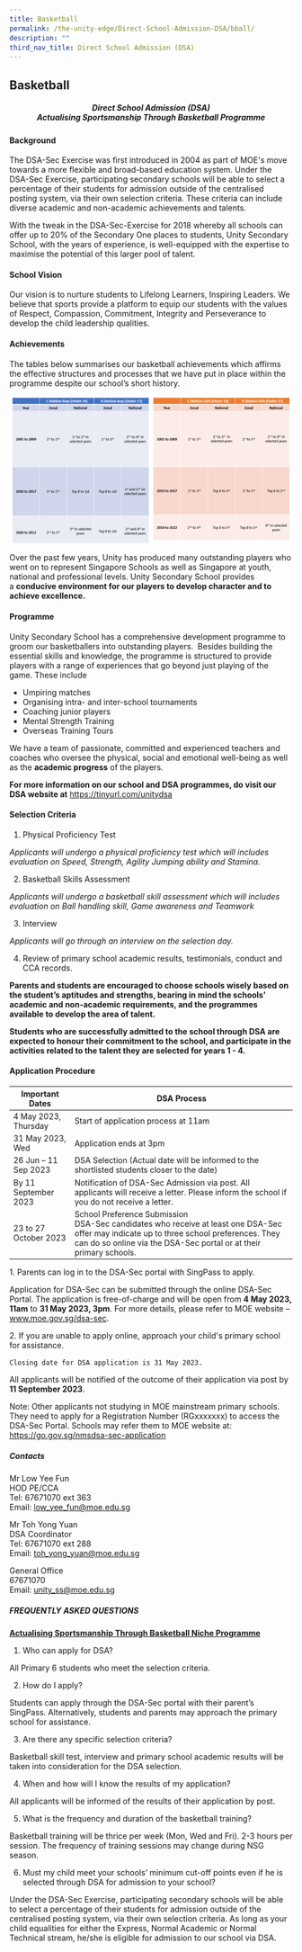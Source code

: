 ```yaml
---
title: Basketball
permalink: /the-unity-edge/Direct-School-Admission-DSA/bball/
description: ""
third_nav_title: Direct School Admission (DSA)
---
```

## Basketball

##### <center>Direct School Admission (DSA)<br>Actualising Sportsmanship Through Basketball Programme</center>

#### Background

The DSA-Sec Exercise was first introduced in 2004 as part of MOE's move towards a more flexible and broad-based education system. Under the DSA-Sec Exercise, participating secondary schools will be able to select a percentage of their students for admission outside of the centralised posting system, via their own selection criteria. These criteria can include diverse academic and non-academic achievements and talents.

With the tweak in the DSA-Sec-Exercise for 2018 whereby all schools can offer up to 20% of the Secondary One places to students, Unity Secondary School, with the years of experience, is well-equipped with the expertise to maximise the potential of this larger pool of talent. 

#### School Vision&nbsp;

Our vision is to nurture students to Lifelong Learners, Inspiring Leaders. We believe that sports provide a platform to equip our students with the values of Respect, Compassion, Commitment, Integrity and Perseverance to develop the child leadership qualities.

#### Achievements

The tables below summarises our basketball achievements which affirms the effective structures and processes that we have put in place within the programme despite our school’s short history.

![](/images/dsa_bball_table_2022%20v2.png)


Over the past few years, Unity has produced many outstanding players who went on to represent Singapore Schools as well as Singapore at youth, national and professional levels. Unity&nbsp;Secondary School provides a&nbsp;**conducive environment for our players to develop character and to achieve excellence.**

#### Programme&nbsp;

Unity Secondary School has a comprehensive development programme to groom our basketballers into outstanding players.&nbsp; Besides building the essential skills and knowledge, the programme is structured to provide players with a range of experiences that go beyond just playing of the game. These include

*   Umpiring matches
*   Organising intra- and inter-school tournaments
*   Coaching junior players
*   Mental Strength Training
*   Overseas Training Tours

We have a team of passionate, committed and experienced teachers and coaches who oversee the physical, social and emotional well-being&nbsp;as well as the&nbsp;**academic progress**&nbsp;of the players.

**For more information on our school and DSA programmes, do visit our DSA website at** https://tinyurl.com/unitydsa

#### Selection Criteria

1.	Physical Proficiency Test

*Applicants will undergo a physical proficiency test which will includes evaluation on Speed, Strength, Agility Jumping ability and Stamina.*

2.	Basketball Skills Assessment

*Applicants will undergo a basketball skill assessment which will includes evaluation on Ball handling skill, Game awareness and Teamwork*

3.	Interview

*Applicants will go through an interview on the selection day.*

4.	Review of primary school academic results, testimonials, conduct and CCA records.

**Parents and students are encouraged to choose schools wisely based on the student’s aptitudes and strengths, bearing in mind the schools’ academic and non-academic requirements, and the programmes available to develop the area of talent.**

**Students who are successfully admitted to the school through DSA are expected to honour their commitment to the school, and participate in the activities related to the talent they are selected for years 1 - 4.**

#### Application Procedure



| Important Dates | DSA Process |
| -------- | -------- | 
| 4 May 2023, Thursday   | Start of application process at 11am    | 
| 31 May 2023, Wed | Application ends at 3pm | 
| 26 Jun – 11 Sep 2023     | DSA Selection (Actual date will be informed to the shortlisted students closer to the date)     | 
| By 11 September 2023    | Notification of DSA-Sec Admission via post. All applicants will receive a letter. Please inform the school if you do not receive a letter.     | 
| 23 to 27 October 2023      | School Preference Submission <br>DSA-Sec candidates who receive at least one DSA-Sec offer may indicate up to three school preferences. They can do so online via the DSA-Sec portal or at their primary schools.    |

<p>
1.	Parents can log in to the DSA-Sec portal with SingPass to apply. 

Application for DSA-Sec can be submitted through the online DSA-Sec Portal. The application is free-of-charge and will be open from **4 May 2023, 11am** to **31 May 2023, 3pm**. For more details, please refer to MOE website – www.moe.gov.sg/dsa-sec.
</p><p>
2.	If you are unable to apply online, approach your child's primary school for assistance. 

	Closing date for DSA application is 31 May 2023.

All applicants will be notified of the outcome of their application via post by **11 September 2023**.

Note: 
Other applicants not studying in MOE mainstream primary schools. They need to apply for a Registration Number (RGxxxxxxx) to access the DSA-Sec Portal. Schools may refer them to MOE website at: https://go.gov.sg/nmsdsa-sec-application
</p>

##### Contacts
	
Mr Low Yee Fun<br>
HOD PE/CCA<br>
Tel: 67671070 ext 363<br>
Email: low_yee_fun@moe.edu.sg<br>

Mr Toh Yong Yuan<br>
DSA Coordinator<br>
Tel: 67671070 ext 288<br>
Email: toh_yong_yuan@moe.edu.sg<br>

General Office <br>
67671070<br>
Email: unity_ss@moe.edu.sg


##### FREQUENTLY ASKED QUESTIONS 
**<u>Actualising Sportsmanship Through Basketball Niche Programme</u>**

1. Who can apply for DSA? 

All Primary 6 students who meet the selection criteria. 

2. How do I apply? 

Students can apply through the DSA-Sec portal with their parent’s SingPass. Alternatively, students and parents may approach the primary school for assistance. 

3. Are there any specific selection criteria? 

Basketball skill test, interview and primary school academic results will be taken into consideration for the DSA selection.

4. When and how will I know the results of my application? 

All applicants will be informed of the results of their application by post. 

5. What is the frequency and duration of the basketball training? 

Basketball training will be thrice per week (Mon, Wed and Fri). 2-3 hours per session. The frequency of training sessions may change during NSG season.

6. Must my child meet your schools’ minimum cut-off points even if he is selected through DSA for admission to your school?

Under the DSA-Sec Exercise, participating secondary schools will be able to select a percentage of their students for admission outside of the centralised posting system, via their own selection criteria. As long as your child equalities for either the Express, Normal Academic or Normal Technical stream, he/she is eligible for admission to our school via DSA.  
